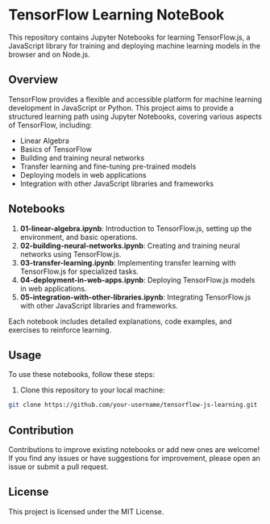 # TensorFlow Learning NoteBook

This repository contains Jupyter Notebooks for learning TensorFlow.js, a JavaScript library for training and deploying machine learning models in the browser and on Node.js.

## Overview

TensorFlow provides a flexible and accessible platform for machine learning development in JavaScript or Python. This project aims to provide a structured learning path using Jupyter Notebooks, covering various aspects of TensorFlow, including:

- Linear Algebra
- Basics of TensorFlow
- Building and training neural networks
- Transfer learning and fine-tuning pre-trained models
- Deploying models in web applications
- Integration with other JavaScript libraries and frameworks

## Notebooks

1. **01-linear-algebra.ipynb**: Introduction to TensorFlow.js, setting up the environment, and basic operations.
2. **02-building-neural-networks.ipynb**: Creating and training neural networks using TensorFlow.js.
3. **03-transfer-learning.ipynb**: Implementing transfer learning with TensorFlow.js for specialized tasks.
4. **04-deployment-in-web-apps.ipynb**: Deploying TensorFlow.js models in web applications.
5. **05-integration-with-other-libraries.ipynb**: Integrating TensorFlow.js with other JavaScript libraries and frameworks.

Each notebook includes detailed explanations, code examples, and exercises to reinforce learning.

## Usage

To use these notebooks, follow these steps:

1. Clone this repository to your local machine:

```bash
git clone https://github.com/your-username/tensorflow-js-learning.git
```

## Contribution

Contributions to improve existing notebooks or add new ones are welcome! If you find any issues or have suggestions for improvement, please open an issue or submit a pull request.

## License
This project is licensed under the MIT License.

